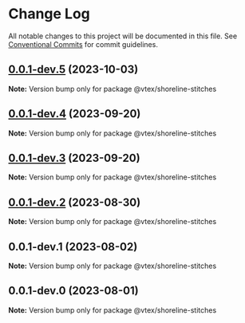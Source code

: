 # Change Log

All notable changes to this project will be documented in this file.
See [Conventional Commits](https://conventionalcommits.org) for commit guidelines.

## [0.0.1-dev.5](https://github.com/vtex/shoreline/compare/@vtex/shoreline-stitches@0.0.1-dev.4...@vtex/shoreline-stitches@0.0.1-dev.5) (2023-10-03)

**Note:** Version bump only for package @vtex/shoreline-stitches

## [0.0.1-dev.4](https://github.com/vtex/shoreline/compare/@vtex/shoreline-stitches@0.0.1-dev.3...@vtex/shoreline-stitches@0.0.1-dev.4) (2023-09-20)

**Note:** Version bump only for package @vtex/shoreline-stitches

## [0.0.1-dev.3](https://github.com/vtex/shoreline/compare/@vtex/shoreline-stitches@0.0.1-dev.2...@vtex/shoreline-stitches@0.0.1-dev.3) (2023-09-20)

**Note:** Version bump only for package @vtex/shoreline-stitches

## [0.0.1-dev.2](https://github.com/vtex/shoreline/compare/@vtex/shoreline-stitches@0.0.1-dev.1...@vtex/shoreline-stitches@0.0.1-dev.2) (2023-08-30)

**Note:** Version bump only for package @vtex/shoreline-stitches

## 0.0.1-dev.1 (2023-08-02)

**Note:** Version bump only for package @vtex/shoreline-stitches

## 0.0.1-dev.0 (2023-08-01)

**Note:** Version bump only for package @vtex/shoreline-stitches
